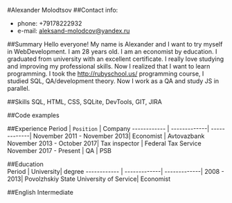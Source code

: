 #Alexander Molodtsov
##Contact info:
* phone: +79178222932
* e-mail: aleksand-molodcov@yandex.ru

##Summary
Hello everyone! My name is Alexander and I want to try myself in WebDevelopment. I am 28 years old. I am an economist by education. 
 I graduated from university with an excellent certificate.  I really love studying and improving my professional skills. Now I realized that I want to learn programming. I took the http://rubyschool.us/ programming course, I studied SQL, QA/development theory. Now I work as a QA and study JS in parallel. 
 
##Skills
 SQL, HTML, CSS, SQLite, DevTools, GIT, JIRA
                                                                                                       
##Code examples

##Experience
Period | `Position` | Company
------------ | -------------| -------------|
November 2011 - November 2013| Economist | Avtovazbank
November 2013 - October 2017| Tax inspector | Federal Tax Service
November 2017 - Present | QA | PSB   

##Education     
Period | University| degree
------------ | -------------| -------------| 
2008 - 2013| Povolzhskiy State University of Service| Economist

##English
Intermediate  